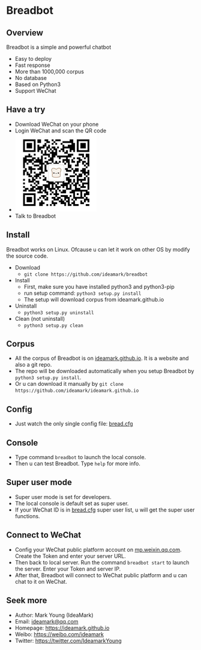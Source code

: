 # Breadbot

## Overview
Breadbot is a simple and powerful chatbot
* Easy to deploy
* Fast response
* More than 1000,000 corpus
* No database
* Based on Python3
* Support WeChat

## Have a try
* Download WeChat on your phone
* Login WeChat and scan the QR code
* ![QR](QR.jpg)
* Talk to Breadbot

## Install
Breadbot works on Linux. Ofcause u can let it work on other OS by modify the source code.
* Download
  * `git clone https://github.com/ideamark/breadbot`
* Install
  * First, make sure you have installed python3 and python3-pip
  * run setup command: `python3 setup.py install`
  * The setup will download corpus from ideamark.github.io
* Uninstall
  * `python3 setup.py uninstall`
* Clean (not uninstall)
  * `python3 setup.py clean`

## Corpus
* All the corpus of Breadbot is on [ideamark.github.io](https://ideamark.github.io). It is a website and also a git repo.
* The repo will be downloaded automatically when you setup Breadbot by `python3 setup.py install`.
* Or u can download it manually by `git clone https://github.com/ideamark/ideamark.github.io`

## Config
* Just watch the only single config file: [bread.cfg](etc/bread.cfg)

## Console
* Type command `breadbot` to launch the local console.
* Then u can test Breadbot. Type `help` for more info.

## Super user mode
* Super user mode is set for developers.
* The local console is default set as super user.
* If your WeChat ID is in [bread.cfg](etc/bread.cfg) super user list, u will get the super user functions.

## Connect to WeChat
* Config your WeChat public platform account on [mp.weixin.qq.com](https://mp.weixin.qq.com). Create the Token and enter your server URL.
* Then back to local server. Run the command `breadbot start` to launch the server. Enter your Token and server IP.
* After that, Breadbot will connect to WeChat public platform and u can chat to it on WeChat.

## Seek more
* Author: Mark Young (IdeaMark)
* Email: ideamark@qq.com
* Homepage: https://ideamark.github.io
* Weibo: https://weibo.com/ideamark
* Twitter: https://twitter.com/IdeamarkYoung
